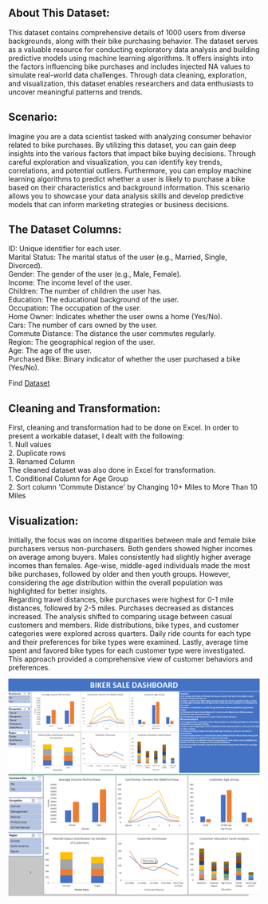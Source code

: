 <!DOCTYPE html>
<html>
<head>
</head>
<body>

<h2>About This Dataset:</h2>
<p>This dataset contains comprehensive details of 1000 users from diverse backgrounds, along with their bike purchasing behavior. The dataset serves as a valuable resource for conducting exploratory data analysis and building predictive models using machine learning algorithms. It offers insights into the factors influencing bike purchases and includes injected NA values to simulate real-world data challenges. Through data cleaning, exploration, and visualization, this dataset enables researchers and data enthusiasts to uncover meaningful patterns and trends.</p>

<h2>Scenario:</h2>
<p>Imagine you are a data scientist tasked with analyzing consumer behavior related to bike purchases. By utilizing this dataset, you can gain deep insights into the various factors that impact bike buying decisions. Through careful exploration and visualization, you can identify key trends, correlations, and potential outliers. Furthermore, you can employ machine learning algorithms to predict whether a user is likely to purchase a bike based on their characteristics and background information. This scenario allows you to showcase your data analysis skills and develop predictive models that can inform marketing strategies or business decisions.</p>

<h2>The Dataset Columns:</h2>
<p>ID: Unique identifier for each user.<br>
Marital Status: The marital status of the user (e.g., Married, Single, Divorced).<br>
Gender: The gender of the user (e.g., Male, Female).<br>
Income: The income level of the user.<br>
Children: The number of children the user has.<br>
Education: The educational background of the user.<br>
Occupation: The occupation of the user.<br>
Home Owner: Indicates whether the user owns a home (Yes/No).<br>
Cars: The number of cars owned by the user.<br>
Commute Distance: The distance the user commutes regularly.<br>
Region: The geographical region of the user.<br>
Age: The age of the user.<br>
Purchased Bike: Binary indicator of whether the user purchased a bike (Yes/No).</p>

<p>Find <a href="https://www.kaggle.com/datasets/heeraldedhia/bike-buyers/discussion">Dataset</a></p>

<h2>Cleaning and Transformation:</h2>
<p>First, cleaning and transformation had to be done on Excel. In order to present a workable dataset, I dealt with the following:<br>
1. Null values<br>
2. Duplicate rows<br>
3. Renamed Column<br>
The cleaned dataset was also done in Excel for transformation.<br>
1. Conditional Column for Age Group<br>
2. Sort column 'Commute Distance' by Changing 10+ Miles to More Than 10 Miles</p>

<h2>Visualization:</h2>
<p>Initially, the focus was on income disparities between male and female bike purchasers versus non-purchasers. Both genders showed higher incomes on average among buyers. Males consistently had slightly higher average incomes than females. Age-wise, middle-aged individuals made the most bike purchases, followed by older and then youth groups. However, considering the age distribution within the overall population was highlighted for better insights.<br>
Regarding travel distances, bike purchases were highest for 0-1 mile distances, followed by 2-5 miles. Purchases decreased as distances increased. The analysis shifted to comparing usage between casual customers and members. Ride distributions, bike types, and customer categories were explored across quarters. Daily ride counts for each type and their preferences for bike types were examined. Lastly, average time spent and favored bike types for each customer type were investigated. This approach provided a comprehensive view of customer behaviors and preferences.</p>

</body>
</html>
<img src="https://github.com/EmmanuelOlowuAdeyemi/Bike_Buyers/blob/main/Bike_Buyers/BIKER%20SALE%20DASHBOARD.png" alt="Biker Sales Dashboard">
<img src="https://github.com/EmmanuelOlowuAdeyemi/Bike_Buyers/blob/main/Bike_Buyers/BIKER%20SALE%20DASHBOARD%202.png" alt="Biker Sales Dashboard 2">

